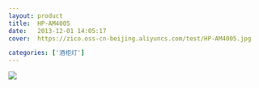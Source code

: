 ```yaml
---
layout: product
title:  HP-AM4005
date:   2013-12-01 14:05:17
cover:	https://zico.oss-cn-beijing.aliyuncs.com/test/HP-AM4005.jpg

categories: ['酒柜灯']
---
```


![](https://zico.oss-cn-beijing.aliyuncs.com/test/t7nee.png)